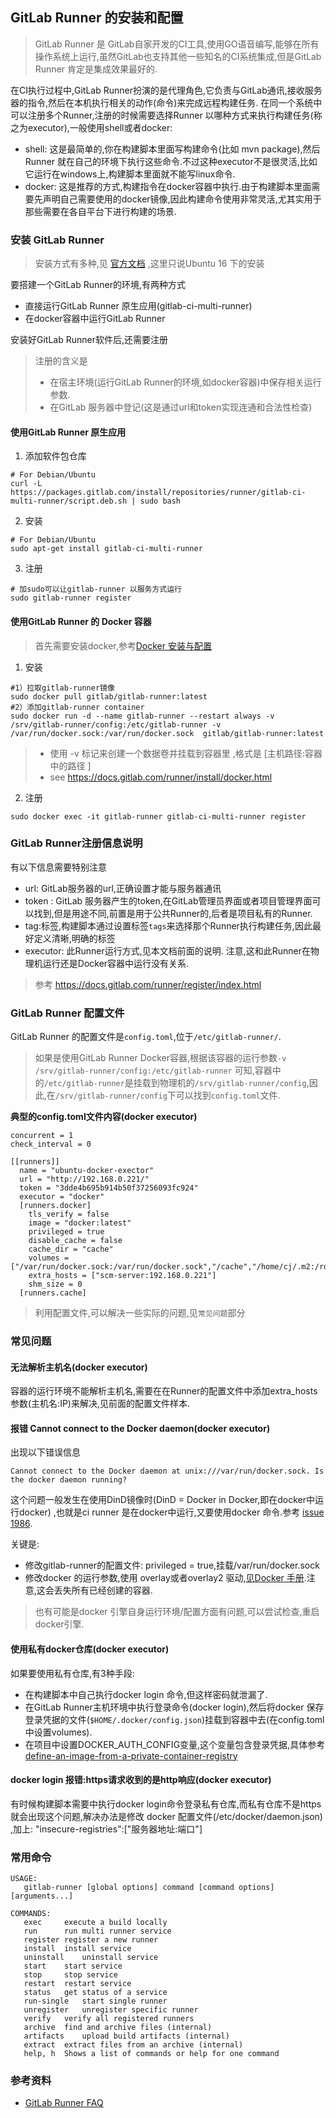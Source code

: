 ## GitLab Runner 的安装和配置
> GitLab Runner 是 GitLab自家开发的CI工具,使用GO语音编写,能够在所有操作系统上运行,虽然GitLab也支持其他一些知名的CI系统集成,但是GitLab Runner 肯定是集成效果最好的.

在CI执行过程中,GitLab Runner扮演的是代理角色,它负责与GitLab通讯,接收服务器的指令,然后在本机执行相关的动作(命令)来完成远程构建任务.
在同一个系统中可以注册多个Runner,注册的时候需要选择Runner 以哪种方式来执行构建任务(称之为executor),一般使用shell或者docker:
- shell: 这是最简单的,你在构建脚本里面写构建命令(比如 mvn package),然后Runner 就在自己的环境下执行这些命令.不过这种executor不是很灵活,比如它运行在windows上,构建脚本里面就不能写linux命令.
- docker: 这是推荐的方式,构建指令在docker容器中执行.由于构建脚本里面需要先声明自己需要使用的docker镜像,因此构建命令使用非常灵活,尤其实用于那些需要在各自平台下进行构建的场景.


### 安装 GitLab Runner 
> 安装方式有多种,见 [官方文档](https://docs.gitlab.com/runner/install/) ,这里只说Ubuntu 16 下的安装

要搭建一个GitLab Runner的环境,有两种方式
- 直接运行GitLab Runner 原生应用(gitlab-ci-multi-runner)
- 在docker容器中运行GitLab Runner

安装好GitLab Runner软件后,还需要注册

> 注册的含义是
> - 在宿主环境(运行GitLab Runner的环境,如docker容器)中保存相关运行参数.
> - 在GitLab 服务器中登记(这是通过url和token实现连通和合法性检查)


#### 使用GitLab Runner 原生应用

1. 添加软件包仓库
```
# For Debian/Ubuntu
curl -L https://packages.gitlab.com/install/repositories/runner/gitlab-ci-multi-runner/script.deb.sh | sudo bash
```

2. 安装
```
# For Debian/Ubuntu
sudo apt-get install gitlab-ci-multi-runner
```
3. 注册
```
# 加sudo可以让gitlab-runner 以服务方式运行
sudo gitlab-runner register
```

#### 使用GitLab Runner 的 Docker 容器

> 首先需要安装docker,参考[Docker 安装与配置](docker-install-and-config.md)

1. 安装
```
#1）拉取gitlab-runner镜像
sudo docker pull gitlab/gitlab-runner:latest
#2）添加gitlab-runner container
sudo docker run -d --name gitlab-runner --restart always -v /srv/gitlab-runner/config:/etc/gitlab-runner -v /var/run/docker.sock:/var/run/docker.sock  gitlab/gitlab-runner:latest
```
> - 使用 -v 标记来创建一个数据卷并挂载到容器里 ,格式是 [主机路径:容器中的路径 ]
> - see https://docs.gitlab.com/runner/install/docker.html

2. 注册
```
sudo docker exec -it gitlab-runner gitlab-ci-multi-runner register
```

### GitLab Runner注册信息说明

有以下信息需要特别注意
- url: GitLab服务器的url,正确设置才能与服务器通讯
- token : GitLab 服务器产生的token,在GitLab管理员界面或者项目管理界面可以找到,但是用途不同,前置是用于公共Runner的,后者是项目私有的Runner.
- tag:标签,构建脚本通过设置标签`tags`来选择那个Runner执行构建任务,因此最好定义清晰,明确的标签
- executor: 此Runner运行方式,见本文档前面的说明. 注意,这和此Runner在物理机运行还是Docker容器中运行没有关系. 


> 参考 https://docs.gitlab.com/runner/register/index.html

### GitLab Runner 配置文件
GitLab Runner 的配置文件是`config.toml`,位于`/etc/gitlab-runner/`.
> 如果是使用GitLab Runner Docker容器,根据该容器的运行参数`-v /srv/gitlab-runner/config:/etc/gitlab-runner` 可知,容器中的`/etc/gitlab-runner`是挂载到物理机的`/srv/gitlab-runner/config`,因此,在`/srv/gitlab-runner/config`下可以找到`config.toml`文件.

**典型的config.toml文件内容(docker executor)**
```
concurrent = 1
check_interval = 0

[[runners]]
  name = "ubuntu-docker-exector"
  url = "http://192.168.0.221/"
  token = "3dde4b695b914b50f37256093fc924"
  executor = "docker"
  [runners.docker]
    tls_verify = false
    image = "docker:latest"
    privileged = true
    disable_cache = false
    cache_dir = "cache"
    volumes = ["/var/run/docker.sock:/var/run/docker.sock","/cache","/home/cj/.m2:/root/.m2:rw"]
    extra_hosts = ["scm-server:192.168.0.221"]
    shm_size = 0
  [runners.cache]

```

> 利用配置文件,可以解决一些实际的问题,见`常见问题`部分

### 常见问题

#### 无法解析主机名(docker executor)
容器的运行环境不能解析主机名,需要在在Runner的配置文件中添加extra_hosts参数(主机名:IP)来解决,见前面的配置文件样本.

#### 报错 Cannot connect to the Docker daemon(docker executor)
出现以下错误信息
```
Cannot connect to the Docker daemon at unix:///var/run/docker.sock. Is the docker daemon running?
```

这个问题一般发生在使用DinD镜像时(DinD = Docker in Docker,即在docker中运行docker) ,也就是ci runner 是在docker中运行,又要使用docker 命令.参考 [issue 1986](https://gitlab.com/gitlab-org/gitlab-ci-multi-runner/issues/1986).

关键是:
- 修改gitlab-runner的配置文件: privileged = true,挂载/var/run/docker.sock
- 修改docker 的运行参数,使用 overlay或者overlay2 驱动,[见Docker 手册](https://docs.docker.com/engine/userguide/storagedriver/overlayfs-driver/#configure-docker-with-the-overlay-or-overlay2-storage-driver).注意,这会丢失所有已经创建的容器.

> 也有可能是docker 引擎自身运行环境/配置方面有问题,可以尝试检查,重启docker引擎.

#### 使用私有docker仓库(docker executor)
如果要使用私有仓库,有3种手段:
- 在构建脚本中自己执行docker login 命令,但这样密码就泄漏了.
- 在GitLab Runner主机环境中执行登录命令(docker login),然后将docker 保存登录凭据的文件(`$HOME/.docker/config.json`)挂载到容器中去(在config.toml中设置volumes).
- 在项目中设置DOCKER_AUTH_CONFIG变量,这个变量包含登录凭据,具体参考[define-an-image-from-a-private-container-registry](https://docs.gitlab.com/ce/ci/docker/using_docker_images.html#define-an-image-from-a-private-container-registry)

#### docker login 报错:https请求收到的是http响应(docker executor)
有时候构建脚本需要中执行docker login命令登录私有仓库,而私有仓库不是https就会出现这个问题,解决办法是修改 docker 配置文件(/etc/docker/daemon.json) ,加上: "insecure-registries":["服务器地址:端口"]

### 常用命令

```
USAGE:
   gitlab-runner [global options] command [command options] [arguments...]

COMMANDS:
   exec     execute a build locally
   run      run multi runner service
   register register a new runner
   install  install service
   uninstall    uninstall service
   start    start service
   stop     stop service
   restart  restart service
   status   get status of a service
   run-single   start single runner
   unregister   unregister specific runner
   verify   verify all registered runners
   archive  find and archive files (internal)
   artifacts    upload build artifacts (internal)
   extract  extract files from an archive (internal)
   help, h  Shows a list of commands or help for one command

```


### 参考资料

- [GitLab Runner FAQ](https://github.com/ayufan/gitlab-ci-multi-runner/blob/master/docs/faq/README.md)